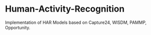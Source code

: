 # Human-Activity-Recognition
Implementation of HAR Models based on Capture24, WISDM, PAMMP, Opportunity.
